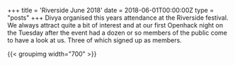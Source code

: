 +++
title = 'Riverside June 2018'
date = 2018-06-01T00:00:00Z
type = "posts"
+++
Divya organised this years attendance at the Riverside festival. 
We always attract quite a bit of interest and at our first Openhack night on the Tuesday after the event had a dozen or so members of the public come to have a look at us. 
Three of which signed up as members.

{{< groupimg width="700" >}}